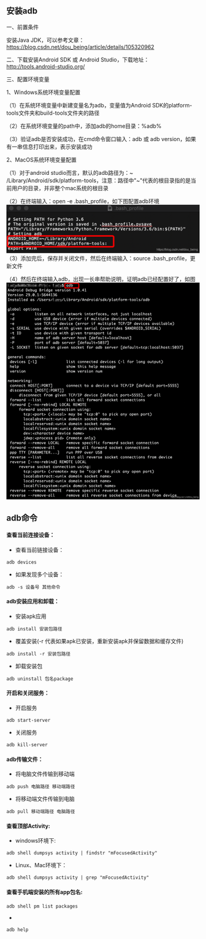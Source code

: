 ## 安装adb
一、前置条件

安装Java JDK，可以参考文章：https://blog.csdn.net/dou_being/article/details/105320962

二、下载安装Android SDK 或 Android Studio，下载地址：http://tools.android-studio.org/

三、配置环境变量

1、Windows系统环境变量配置

（1）在系统环境变量中新建变量名为adb，变量值为Android SDK的platform-tools文件夹和build-tools文件夹的路径

（2）在系统环境变量的path中，添加adb的home目录：%adb%

（3）验证adb是否安装成功，在cmd命令窗口输入：adb 或 adb version，如果有一串信息打印出来，表示安装成功

2、MacOS系统环境变量配置

（1）对于android studio而言，默认的adb路径为：~ /Library/Android/sdk/platform-tools，注意：路径中"~"代表的根目录指的是当前用户的目录，并非整个mac系统的根目录

（2）在终端输入：open -e .bash_profile，如下图配置adb环境
![](..%2F..%2F..%2Fphoto%2Fadb01.png)\
（3）添加完后，保存并关闭文件，然后在终端输入：source .bash_profile，更新文件

（4）然后在终端输入adb，出现一长串帮助说明，证明adb已经配置好了，如图
![](..%2F..%2F..%2Fphoto%2Fadb02.png)

## adb命令
#### 查看当前连接设备：
* 查看当前链接设备：
```angular2html
adb devices
```
* 如果发现多个设备：
```angular2html
adb -s 设备号 其他命令
```
#### adb安装应用和卸载：
* 安装apk应用
```angular2html
adb install 安装包路径
```
* 覆盖安装(-r 代表如果apk已安装，重新安装apk并保留数据和缓存文件)
```angular2html
adb install -r 安装包路径
```
* 卸载安装包
```angular2html
adb uninstall 包名package
```
#### 开启和关闭服务：
* 开启服务
```angular2html
adb start-server
```
* 关闭服务
```angular2html
adb kill-server
```
#### adb传输文件：
* 将电脑文件传输到移动端
```
adb push 电脑路径 移动端路径
```
* 将移动端文件传输到电脑
```
adb pull 移动端路径 电脑路径
```
#### 查看顶部Activity:
* windows环境下:
```
adb shell dumpsys activity | findstr "mFocusedActivity"
```
* Linux、Mac环境下：
```
adb shell dumpsys activity | grep "mFocusedActivity"
```
#### 查看手机端安装的所有app包名:
```
adb shell pm list packages
```
* 
```
adb help
```